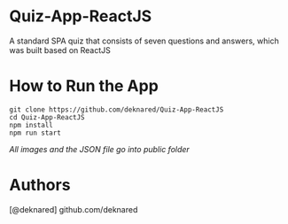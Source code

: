 # Quiz-App-ReactJS
A standard SPA quiz that consists of seven questions and answers, which was built based on ReactJS

# How to Run the App
```
git clone https://github.com/deknared/Quiz-App-ReactJS
cd Quiz-App-ReactJS
npm install
npm run start
```

*All images and the JSON file go into public folder*

# Authors

[@deknared] github.com/deknared
